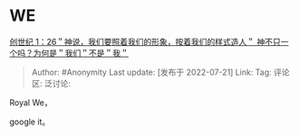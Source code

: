 # WE
[创世纪 1：26＂神说，我们要照着我们的形象，按着我们的样式造人＂ 神不只一个吗？为何是＂我们＂不是＂我＂](https://www.zhihu.com/question/23001635/answer/2584663355)

> Author: #Anonymity
> Last update: [发布于 2022-07-21]
> Link:
> Tag:
> 评论区:
> 泛讨论:

Royal We，

google it。
